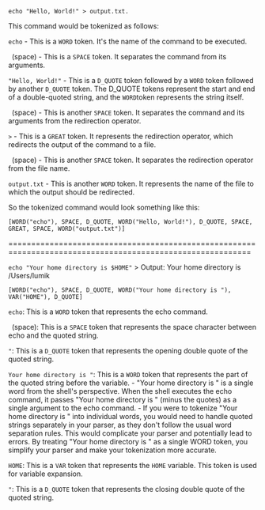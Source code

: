 `echo "Hello, World!" > output.txt.`

This command would be tokenized as follows:

`echo` - This is a `WORD` token. It's the name of the command to be executed.

` `(space) - This is a `SPACE` token. It separates the command from its arguments.

`"Hello, World!"` - This is a `D_QUOTE` token followed by a `WORD` token followed by another `D_QUOTE` token. The D_QUOTE tokens represent the start and end of a double-quoted string, and the `WORD`token represents the string itself.

` `(space) - This is another `SPACE` token. It separates the command and its arguments from the redirection operator.

`>` - This is a `GREAT` token. It represents the redirection operator, which redirects the output of the command to a file.

` `(space) - This is another `SPACE` token. It separates the redirection operator from the file name.

`output.txt` - This is another `WORD` token. It represents the name of the file to which the output should be redirected.

So the tokenized command would look something like this:

```
[WORD("echo"), SPACE, D_QUOTE, WORD("Hello, World!"), D_QUOTE, SPACE, GREAT, SPACE, WORD("output.txt")]
```
===========================================================================================================

`echo "Your home directory is $HOME"`  > Output: Your home directory is /Users/lumik

```
[WORD("echo"), SPACE, D_QUOTE, WORD("Your home directory is "), VAR("HOME"), D_QUOTE]
```

`echo`: This is a `WORD` token that represents the echo command.

` `(space): This is a `SPACE` token that represents the space character between echo and the quoted string.

`"`: This is a `D_QUOTE` token that represents the opening double quote of the quoted string.

`Your home directory is "`: This is a `WORD` token that represents the part of the quoted string before the variable.
	- "Your home directory is " is a single word from the shell's perspective. When the shell executes the echo command, it passes "Your home directory is " (minus the quotes) as a single argument to the echo command.
	- If you were to tokenize "Your home directory is " into individual words, you would need to handle quoted strings separately in your parser, as they don't follow the usual word separation rules. This would complicate your parser and potentially lead to errors. By treating "Your home directory is " as a single WORD token, you simplify your parser and make your tokenization more accurate.

`HOME`: This is a `VAR` token that represents the `HOME` variable. This token is used for variable expansion.

`"`: This is a `D_QUOTE` token that represents the closing double quote of the quoted string.